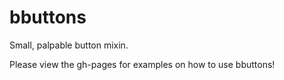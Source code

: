 bbuttons
========

Small, palpable button mixin.

Please view the gh-pages for examples on how to use bbuttons!
